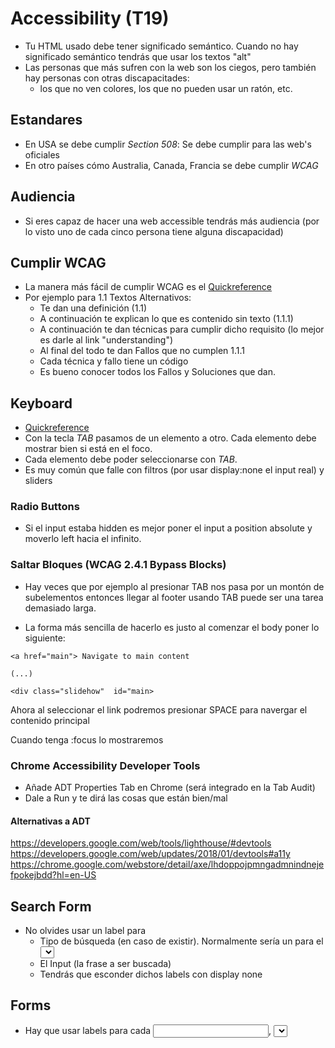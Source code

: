 # Accessibility (T19)

 - Tu HTML usado debe tener significado semántico. Cuando no hay significado semántico tendrás que usar los textos "alt"
 - Las personas que más sufren con la web son los ciegos, pero también hay personas con otras discapacitades:
   - los que no ven colores, los que no pueden usar un ratón, etc.
   
## Estandares

 - En USA se debe cumplir *Section 508*: Se debe cumplir para las web's oficiales
 - En otro países cómo Australia, Canada, Francia se debe cumplir *WCAG*

## Audiencia

 - Si eres capaz de hacer una web accessible tendrás más audiencia (por lo visto uno de cada cinco persona tiene alguna discapacidad)
 
## Cumplir WCAG

 - La manera más fácil de cumplir WCAG es el [Quickreference](https://www.w3.org/WAI/WCAG21/quickref/?versions=2.0)
 - Por ejemplo para 1.1 Textos Alternativos:
   - Te dan una definición (1.1)
   - A continuación te explican lo que es contenido sin texto (1.1.1)
   - A continuación te dan técnicas para cumplir dicho requisito (lo mejor es darle al link "understanding")
   - Al final del todo te dan Fallos que no cumplen 1.1.1
   - Cada técnica y fallo tiene un código
   - Es bueno conocer todos los Fallos y Soluciones que dan.
 
## Keyboard
- [Quickreference](https://www.w3.org/WAI/WCAG21/Understanding/keyboard.html)
- Con la tecla *TAB* pasamos de un elemento a otro. Cada elemento debe mostrar bien si está en el foco.
- Cada elemento debe poder seleccionarse con *TAB*. 
- Es muy común que falle con filtros (por usar display:none el input real) y sliders 

### Radio Buttons

 - Si el input estaba hidden es mejor poner el input a position absolute y moverlo left hacia el infinito.


### Saltar Bloques (WCAG 2.4.1 Bypass Blocks)

 - Hay veces que por ejemplo al presionar TAB nos pasa por un montón de subelementos entonces llegar al footer usando TAB puede ser una tarea demasiado larga.
 
 - La forma más sencilla de hacerlo es justo al comenzar el body poner lo siguiente:
 
```
<a href="main"> Navigate to main content

(...)

<div class="slidehow"  id="main>
```

Ahora al seleccionar el link podremos presionar SPACE para navergar el contenido principal

Cuando tenga :focus lo mostraremos

### Chrome Accessibility Developer Tools

 - Añade ADT Properties Tab en Chrome (será integrado en la Tab Audit)
 - Dale a Run y te dirá las cosas que están bien/mal
 
#### Alternativas a ADT

https://developers.google.com/web/tools/lighthouse/#devtools
https://developers.google.com/web/updates/2018/01/devtools#a11y
https://chrome.google.com/webstore/detail/axe/lhdoppojpmngadmnindnejefpokejbdd?hl=en-US


## Search Form

 - No olvides usar un label para
   - Tipo de búsqueda (en caso de existir). Normalmente sería un <label> para el <select>.
   - El Input (la frase a ser buscada)
   - Tendrás que esconder dichos labels con display none
 
## Forms

 - Hay que usar labels para cada <input>, <select>, <textarea>, etc.
 - Habrá labels que si quieres mostar y otros no.
 - Para esconder labels sería ideal usar SMACS con la propiedad *label.is-hidden*.

## Contraste

 - Ahora cuando nos de el Chrome Tool un error de contraste podemos seleccionar el elemento desde el inspector.
 - Habrá una nueva pestaña con herramientas de accesibilidad.
 - ADT puede darte el contraste más cercano a ser usado
 
## Audits en Firefox

 - La herramienta que se puede usar en firefox es [Ainspector](https://ainspector.github.io/)
 - Tendrás que instalar firefox ETC para hacerlo funcionar.
 - Se puede usar para web's mas institucionales que obligan a usar ARIA
 - Resultados:
   - V
   - MC : Manual Change
    
## ARIA

 - Añade info para Screenreaders
 
 
### ARIA Must Have

https://www.w3.org/TR/aria-in-html/#recommendation-table

 - Hay que definir al menos un <main> con role='main'
 - Hay que definir al menos una navegación con role='navegation'
 - Hay que definir role='banner' al Header
 - Hay que definir el footer cómo role='contentinfo'
 
 - Use Aria Labels for each Aria Role
 
## Language

- You need to define which language is your page

<html lang=en>

## Buttons

 - They need to have a text. We can hide it with overflow hidden and other css tricks
 

## Labels

 - Hay que esconderlos con absolute position y left -999px ya que sino los screen readers no los muestran.
 - Para ellos es bueno definir una nueva clase
 
## Agrupado de Elementos en Formularios
 - Al agrupar elementos en un <form> debemos usar <fieldset> con su <lengend>
 
 
## Widgets

 - Deben usar elementos ARIA
 - Muchas veces para arreglar los problemas tendrás que ponerte en contacto con el desarrollador tercero.
 

## Herramientas que me molan

Deque Axe Tool: Tool para Firefox, Chrome y Cmd:
https://www.deque.com/axe/
https://chrome.google.com/webstore/detail/axe/lhdoppojpmngadmnindnejefpokejbdd?hl=en-US

Google Lighthouse. Directo desde el Inspector
https://developers.google.com/web/updates/2018/01/devtools#a11y
https://developers.google.com/web/tools/lighthouse/#devtools

Google Lighthouse Original
https://chrome.google.com/webstore/detail/wcag-accessibility-audit/kpfleokokmllclahndmochhenmhncoej

Screen Reader - Solo windows
https://www.nvaccess.org/download/
